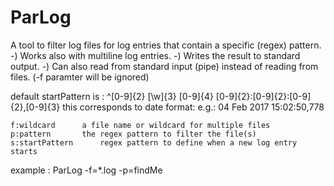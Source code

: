 # ParLog
A tool to filter log files for log entries that contain a specific (regex) pattern.
-) Works also with multiline log entries.
-) Writes the result to standard output. 
-) Can also read from standard input (pipe) instead of reading from files. (-f paramter will be ignored)

default startPattern is : ^[0-9]{2} [\w]{3} [0-9]{4} [0-9]{2}:[0-9]{2}:[0-9]{2},[0-9]{3}
this corresponds to date format: e.g.: 04 Feb 2017 15:02:50,778

	f:wildcard		a file name or wildcard for multiple files
	p:pattern		the regex pattern to filter the file(s)
	s:startPattern		regex pattern to define when a new log entry starts

example : ParLog -f=*.log -p=findMe
